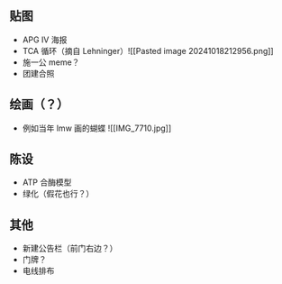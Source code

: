 ## 贴图
- APG Ⅳ 海报
- TCA 循环（摘自 Lehninger）![[Pasted image 20241018212956.png]]
- 施一公 meme？
- 团建合照
## 绘画（？）
- 例如当年 lmw 画的蝴蝶 ![[IMG_7710.jpg]]
## 陈设
- ATP 合酶模型
- 绿化（假花也行？）
## 其他
- 新建公告栏（前门右边？）
- 门牌？
- 电线排布

